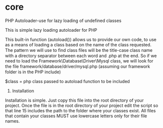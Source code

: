 # core
PHP Autoloader-use for lazy loading of undefined classes

This is simple lazy loading autoloader for PHP

This built-in function (autoload()) allows us to provide our own code,  to use as a means of loading a class based on the name of the class requested.  The pattern we will use to ﬁnd class ﬁles will be the title-case class name with a directory separator between each word and .php at the end. So if we need to load the Framework\Database\Driver\Mysql class, we will look for the ﬁle framework/database/driver/mysql.php (assuming our framework folder is in the PHP include)
	
$class = php class passed to autoload function to be included

1. Installation

Installation is simple.  Just copy this file into the root directory of your project.
Once the file is in the root directory of your project edit the script so that line 15 includes the path to the folder where your classes exist.  All files that contain your classes MUST use lowercase letters only for their file names.
